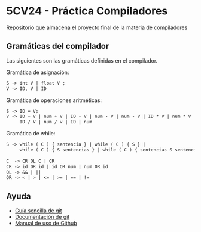 # 5CV24 - Práctica Compiladores

Repositorio que almacena el proyecto final de la materia de compiladores

## Gramáticas del compilador

Las siguientes son las gramáticas definidas en el compilador.

Gramática de asignación:
```txt
S -> int V | float V ;
V -> ID, V | ID
```

Gramática de operaciones aritméticas:
```txt
S -> ID = V;
V -> ID + V | num + V | ID - V | num - V | num - V | ID * V | num * V |
     ID / V | num / v | ID | num
```

Gramática de while:
```txt
S -> while ( C ) { sentencia } | while ( C ) { S } |
     while ( C ) { S sentencias } | while ( C ) { sentencias S sentencias }
    
C  -> CR OL C | CR
CR -> id OR id | id OR num | num OR id
OL -> && | || 
OR -> < | > | <= | >= | == | !=
```

## Ayuda

- [Guía sencilla de git](https://rogerdudler.github.io/git-guide/index.es.html)
- [Documentación de git](https://git-scm.com/doc)
- [Manual de uso de Github](https://docs.github.com/es/get-started/quickstart)
